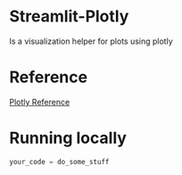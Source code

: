 # Streamlit-Plotly
Is a visualization helper for plots using plotly

# Reference
[Plotly Reference](https://plotly.com/python-api-reference/index.html)

# Running locally 
```python 
your_code = do_some_stuff
```
